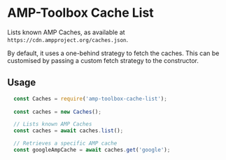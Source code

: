 # AMP-Toolbox Cache List

Lists known AMP Caches, as available at `https://cdn.ampproject.org/caches.json`.

By default, it uses a one-behind strategy to fetch the caches. This can be customised by
passing a custom fetch strategy to the constructor.

## Usage
```javascript
  const Caches = require('amp-toolbox-cache-list');
   
  const caches = new Caches();

  // Lists known AMP Caches
  const caches = await caches.list();

  // Retrieves a specific AMP cache
  const googleAmpCache = await caches.get('google');
```
